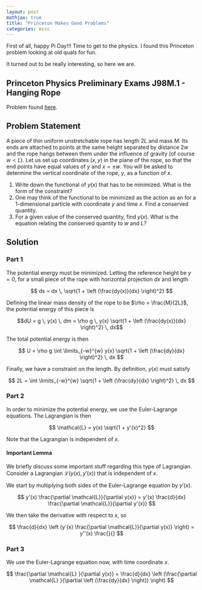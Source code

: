 ```yaml
---
layout: post
mathjax: true
title: "Princeton Makes Good Problems"
categories: misc
---
```


First of all, happy Pi Day!!! 
Time to get to the physics.
I found this Princeton problem looking at old quals for fun.

It turned out to be really interesting, so here we are.

## Princeton Physics Preliminary Exams J98M.1 - Hanging Rope
Problem found [here](https://phy.princeton.edu/sites/physics/files/graduate-program/prelims/J98.pdf).

## Problem Statement
A piece of thin uniform unstretchable rope has length $2L$ and mass $M$.
Its ends are attached to points at the same height separated by distance $2 w$ and the rope hangs between them under the influence of gravity (of course $w < L$).
Let us set up coordinates $(x,y)$ in the plane of the rope, so that the end points have equal values of $y$ and $x = \pm w$.
You will be asked to determine the vertical coordinate of the rope, $y$, as a function of $x$.

1. Write down the functional of $y(x)$ that has to be minimized. What is the form of the constraint?
2. One may think of the functional to be minimized as the action as an for a 1-dimensional particle with coordinate $y$ and time $x$. Find a conserved quantity.
3. For a given value of the conserved quantity, find $y(x)$. What is the equation relating the conserved quantity to $w$ and $L$?

## Solution
### Part 1
The potential energy must be minimized.
Letting the reference height be $y=0$, for a small piece of the rope with horizontal projection $dx$ and length 


$$
ds = dx \, \sqrt{1 + \left (\frac{dy(x)}{dx} \right)^2}
$$


Defining the linear mass density of the rope to be $\rho = \frac{M}{2L}$, the potential energy of this piece is


$$dU = g \, y(x) \, dm = \rho g \, y(x) \sqrt{1 + \left (\frac{dy(x)}{dx} \right)^2} \, dx$$


The total potential energy is then


$$
U = \rho g \int \limits_{-w}^{w} y(x) \sqrt{1 + \left (\frac{dy}{dx} \right)^2} \, dx
$$


Finally, we have a constraint on the length.
By definition, $y(x)$ must satisfy


$$
2L = \int \limits_{-w}^{w} \sqrt{1 + \left (\frac{dy}{dx} \right)^2} \, dx
$$



### Part 2
In order to minimize the potential energy, we use the Euler-Lagrange equations.
The Lagrangian is then


$$
\mathcal{L} = y(x) \sqrt{1 + y'(x)^2}
$$


Note that the Lagrangian is independent of $x$.

#### Important Lemma
We briefly discuss some important stuff regarding this type of Lagrangian.
Consider a Lagrangian $\mathcal{L}(y(x), y'(x))$ that is independent of $x$.

We start by multiplying both sides of the Euler-Lagrange equation by $y'(x)$.


$$
y'(x) \frac{\partial \mathcal{L}}{\partial y(x)} = y'(x) \frac{d}{dx} \frac{\partial \mathcal{L}}{\partial y'(x)}
$$


We then take the derivative with respect to $x$, so


$$
\frac{d}{dx} \left (y'(x) \frac{\partial \mathcal{L}}{\partial y(x)} \right) = y''(x) \frac{}{}
$$


### Part 3
We use the Euler-Lagrange equation now, with time coordinate $x$.


$$
\frac{\partial \mathcal{L} }{\partial y(x)} = \frac{d}{dx} \left (\frac{\partial \mathcal{L} }{\partial \left (\frac{dy}{dx} \right)} \right)
$$






